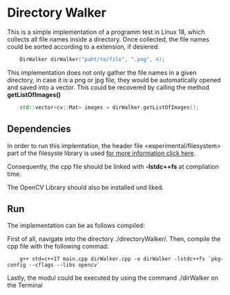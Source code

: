 # Directory Walker 

This is a simple implementation of a programm test in Linux 18, which collects all file names inside a directory. Once collected, the file names could be sorted according to a extension, if desiered. 
```cpp
    DirWalker dirWalker("paht/to/file", ".png", 4);
```

This implementation does not only gather the file names in a given directory, in case it is a png or jpg file, they would be automatically opened and saved into a vector. This could be recovered by calling the method **getListOfImages()**

```cpp
    std::vector<cv::Mat> images = dirWalker.getListOfImages();
```

## Dependencies 

In order to run this implemtation, the header file <experimental/filesystem> part of the filesyste library is used [for more information click here](https://en.cppreference.com/w/cpp/header/experimental/filesystem).

Consequently, the cpp file should be linked with **-lstdc++fs**  at compilation time.

The OpenCV Library should also be installed und liked.

## Run

The implementation can be as follows compiled:

First of all, navigate into the directory ./directoryWalker/. Then, compile the cpp file with the following commad:

        g++ std=c++17 main.cpp dirWalker.cpp -o dirWalker -lstdc++fs `pkg-config --cflags --libs opencv`

Lastly, the modul could be executed by using the command ./dirWalker on the Terminal